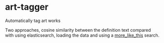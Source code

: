 # art-tagger

Automatically tag art works

Two approaches, cosine similarity between the definition text compared with using elasticsearch, loading the data and using a [more_like_this](https://www.elastic.co/guide/en/elasticsearch/reference/current/query-dsl-mlt-query.html) search.
